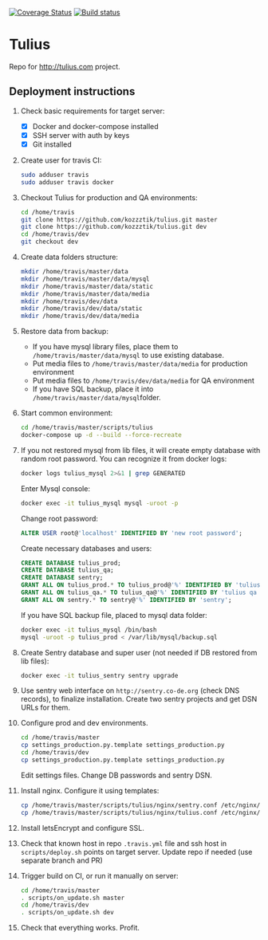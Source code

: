 [![Coverage Status](https://coveralls.io/repos/github/kozzztik/tulius/badge.svg?branch=dev)](https://coveralls.io/github/kozzztik/tulius)
[![Build status](https://travis-ci.org/kozzztik/tulius.svg?branch=dev "Travis")](https://travis-ci.org/kozzztik/tulius)
# Tulius
Repo for http://tulius.com project.
## Deployment instructions
1. Check basic requirements for target server:
    - [x] Docker and docker-compose installed
    - [x] SSH server with auth by keys
    - [x] Git installed

2. Create user for travis CI:
    ```bash
    sudo adduser travis
    sudo adduser travis docker
    ```
3. Checkout Tulius for production and QA environments:
    ```bash
    cd /home/travis
    git clone https://github.com/kozzztik/tulius.git master
    git clone https://github.com/kozzztik/tulius.git dev
    cd /home/travis/dev
    git checkout dev
    ```
4. Create data folders structure:
    ```bash
    mkdir /home/travis/master/data
    mkdir /home/travis/master/data/mysql
    mkdir /home/travis/master/data/static
    mkdir /home/travis/master/data/media
    mkdir /home/travis/dev/data
    mkdir /home/travis/dev/data/static
    mkdir /home/travis/dev/data/media
    ```
5. Restore data from backup:
    - If you have mysql library files, place them to `/home/travis/master/data/mysql` to use existing database.
    - Put media files to `/home/travis/master/data/media` for production environment
    - Put media files to `/home/travis/dev/data/media` for QA environment
    - If you have SQL backup, place it into `/home/travis/master/data/mysql`folder.

6. Start common environment:
    ```bash
    cd /home/travis/master/scripts/tulius
    docker-compose up -d --build --force-recreate
    ``` 
7. If you not restored mysql from lib files, it will create empty database with random root password. 
    You can recognize it from docker logs:
    ```bash
    docker logs tulius_mysql 2>&1 | grep GENERATED
     ```
    Enter Mysql console:
    ```bash
    docker exec -it tulius_mysql mysql -uroot -p
    ```
    Change root password:
    ```sql
    ALTER USER root@'localhost' IDENTIFIED BY 'new root password';
    ```
    Create necessary databases and users:
    ```sql
    CREATE DATABASE tulius_prod;
    CREATE DATABASE tulius_qa;
    CREATE DATABASE sentry;
    GRANT ALL ON tulius_prod.* TO tulius_prod@'%' IDENTIFIED BY 'tulius prod password';
    GRANT ALL ON tulius_qa.* TO tulius_qa@'%' IDENTIFIED BY 'tulius qa password';
    GRANT ALL ON sentry.* TO sentry@'%' IDENTIFIED BY 'sentry';
    ``` 
    If you have SQL backup file, placed to mysql data folder:
    ```bash
    docker exec -it tulius_mysql /bin/bash
    mysql -uroot -p tulius_prod < /var/lib/mysql/backup.sql
    ```
 8. Create Sentry database and super user (not needed if DB restored from lib files):
     ```bash
    docker exec -it tulius_sentry sentry upgrade
    ```
 9. Use sentry web interface on `http://sentry.co-de.org` (check DNS records), to finalize installation. 
 Create two sentry projects and get DSN URLs for them.
 
10. Configure prod and dev environments.
    ```bash
    cd /home/travis/master
    cp settings_production.py.template settings_production.py
    cd /home/travis/dev
    cp settings_production.py.template settings_production.py
    ```
    Edit settings files. Change DB passwords and sentry DSN.
   
11. Install nginx. Configure it using templates:
    ```bash
    cp /home/travis/master/scripts/tulius/nginx/sentry.conf /etc/nginx/conf.d/sentry.conf
    cp /home/travis/master/scripts/tulius/nginx/tulius.conf /etc/nginx/conf.d/tulius.conf
    ```
    
12. Install letsEncrypt and configure SSL.

13. Check that known host in repo `.travis.yml` file and ssh host in `scripts/deploy.sh` points on target server. 
Update repo if needed (use separate branch and PR)

14. Trigger build on CI, or run it manually on server:
    ```bash
    cd /home/travis/master
    . scripts/on_update.sh master
    cd /home/travis/dev
    . scripts/on_update.sh dev
    ``` 
15. Check that everything works. Profit.
